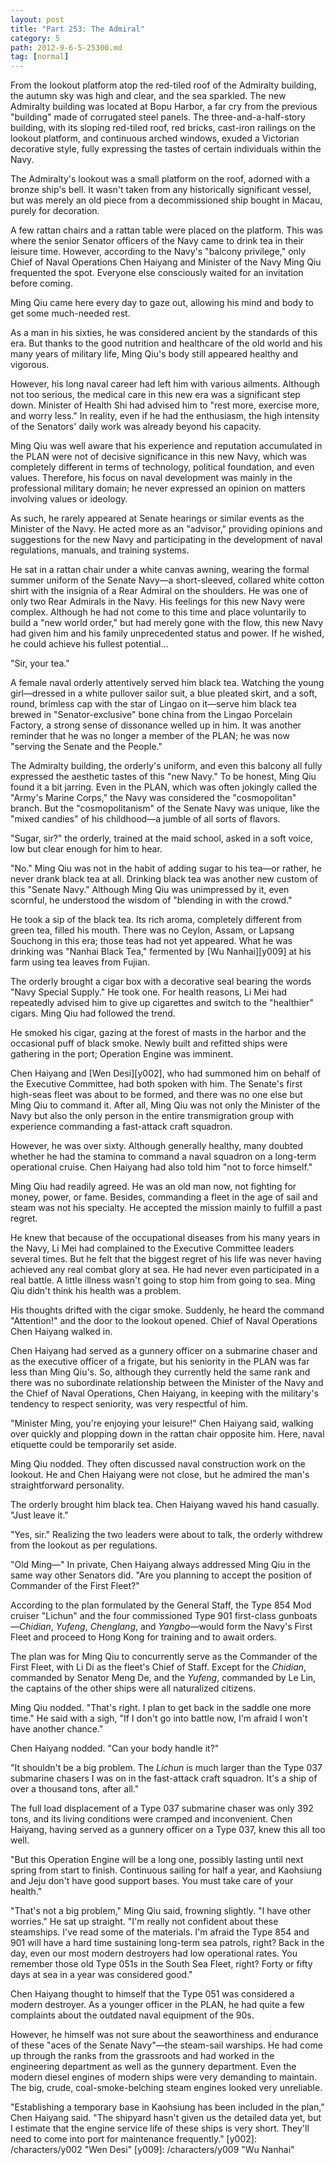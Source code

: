 ```yaml
---
layout: post
title: "Part 253: The Admiral"
category: 5
path: 2012-9-6-5-25300.md
tag: [normal]
---
```


From the lookout platform atop the red-tiled roof of the Admiralty building, the autumn sky was high and clear, and the sea sparkled. The new Admiralty building was located at Bopu Harbor, a far cry from the previous "building" made of corrugated steel panels. The three-and-a-half-story building, with its sloping red-tiled roof, red bricks, cast-iron railings on the lookout platform, and continuous arched windows, exuded a Victorian decorative style, fully expressing the tastes of certain individuals within the Navy.

The Admiralty's lookout was a small platform on the roof, adorned with a bronze ship's bell. It wasn't taken from any historically significant vessel, but was merely an old piece from a decommissioned ship bought in Macau, purely for decoration.

A few rattan chairs and a rattan table were placed on the platform. This was where the senior Senator officers of the Navy came to drink tea in their leisure time. However, according to the Navy's "balcony privilege," only Chief of Naval Operations Chen Haiyang and Minister of the Navy Ming Qiu frequented the spot. Everyone else consciously waited for an invitation before coming.

Ming Qiu came here every day to gaze out, allowing his mind and body to get some much-needed rest.

As a man in his sixties, he was considered ancient by the standards of this era. But thanks to the good nutrition and healthcare of the old world and his many years of military life, Ming Qiu's body still appeared healthy and vigorous.

However, his long naval career had left him with various ailments. Although not too serious, the medical care in this new era was a significant step down. Minister of Health Shi had advised him to "rest more, exercise more, and worry less." In reality, even if he had the enthusiasm, the high intensity of the Senators' daily work was already beyond his capacity.

Ming Qiu was well aware that his experience and reputation accumulated in the PLAN were not of decisive significance in this new Navy, which was completely different in terms of technology, political foundation, and even values. Therefore, his focus on naval development was mainly in the professional military domain; he never expressed an opinion on matters involving values or ideology.

As such, he rarely appeared at Senate hearings or similar events as the Minister of the Navy. He acted more as an "advisor," providing opinions and suggestions for the new Navy and participating in the development of naval regulations, manuals, and training systems.

He sat in a rattan chair under a white canvas awning, wearing the formal summer uniform of the Senate Navy—a short-sleeved, collared white cotton shirt with the insignia of a Rear Admiral on the shoulders. He was one of only two Rear Admirals in the Navy. His feelings for this new Navy were complex. Although he had not come to this time and place voluntarily to build a "new world order," but had merely gone with the flow, this new Navy had given him and his family unprecedented status and power. If he wished, he could achieve his fullest potential...

"Sir, your tea."

A female naval orderly attentively served him black tea. Watching the young girl—dressed in a white pullover sailor suit, a blue pleated skirt, and a soft, round, brimless cap with the star of Lingao on it—serve him black tea brewed in "Senator-exclusive" bone china from the Lingao Porcelain Factory, a strong sense of dissonance welled up in him. It was another reminder that he was no longer a member of the PLAN; he was now "serving the Senate and the People."

The Admiralty building, the orderly's uniform, and even this balcony all fully expressed the aesthetic tastes of this "new Navy." To be honest, Ming Qiu found it a bit jarring. Even in the PLAN, which was often jokingly called the "Army's Marine Corps," the Navy was considered the "cosmopolitan" branch. But the "cosmopolitanism" of the Senate Navy was unique, like the "mixed candies" of his childhood—a jumble of all sorts of flavors.

"Sugar, sir?" the orderly, trained at the maid school, asked in a soft voice, low but clear enough for him to hear.

"No." Ming Qiu was not in the habit of adding sugar to his tea—or rather, he never drank black tea at all. Drinking black tea was another new custom of this "Senate Navy." Although Ming Qiu was unimpressed by it, even scornful, he understood the wisdom of "blending in with the crowd."

He took a sip of the black tea. Its rich aroma, completely different from green tea, filled his mouth. There was no Ceylon, Assam, or Lapsang Souchong in this era; those teas had not yet appeared. What he was drinking was "Nanhai Black Tea," fermented by [Wu Nanhai][y009] at his farm using tea leaves from Fujian.

The orderly brought a cigar box with a decorative seal bearing the words "Navy Special Supply." He took one. For health reasons, Li Mei had repeatedly advised him to give up cigarettes and switch to the "healthier" cigars. Ming Qiu had followed the trend.

He smoked his cigar, gazing at the forest of masts in the harbor and the occasional puff of black smoke. Newly built and refitted ships were gathering in the port; Operation Engine was imminent.

Chen Haiyang and [Wen Desi][y002], who had summoned him on behalf of the Executive Committee, had both spoken with him. The Senate's first high-seas fleet was about to be formed, and there was no one else but Ming Qiu to command it. After all, Ming Qiu was not only the Minister of the Navy but also the only person in the entire transmigration group with experience commanding a fast-attack craft squadron.

However, he was over sixty. Although generally healthy, many doubted whether he had the stamina to command a naval squadron on a long-term operational cruise. Chen Haiyang had also told him "not to force himself."

Ming Qiu had readily agreed. He was an old man now, not fighting for money, power, or fame. Besides, commanding a fleet in the age of sail and steam was not his specialty. He accepted the mission mainly to fulfill a past regret.

He knew that because of the occupational diseases from his many years in the Navy, Li Mei had complained to the Executive Committee leaders several times. But he felt that the biggest regret of his life was never having achieved any real combat glory at sea. He had never even participated in a real battle. A little illness wasn't going to stop him from going to sea. Ming Qiu didn't think his health was a problem.

His thoughts drifted with the cigar smoke. Suddenly, he heard the command "Attention!" and the door to the lookout opened. Chief of Naval Operations Chen Haiyang walked in.

Chen Haiyang had served as a gunnery officer on a submarine chaser and as the executive officer of a frigate, but his seniority in the PLAN was far less than Ming Qiu's. So, although they currently held the same rank and there was no subordinate relationship between the Minister of the Navy and the Chief of Naval Operations, Chen Haiyang, in keeping with the military's tendency to respect seniority, was very respectful of him.

"Minister Ming, you're enjoying your leisure!" Chen Haiyang said, walking over quickly and plopping down in the rattan chair opposite him. Here, naval etiquette could be temporarily set aside.

Ming Qiu nodded. They often discussed naval construction work on the lookout. He and Chen Haiyang were not close, but he admired the man's straightforward personality.

The orderly brought him black tea. Chen Haiyang waved his hand casually. "Just leave it."

"Yes, sir." Realizing the two leaders were about to talk, the orderly withdrew from the lookout as per regulations.

"Old Ming—" In private, Chen Haiyang always addressed Ming Qiu in the same way other Senators did. "Are you planning to accept the position of Commander of the First Fleet?"

According to the plan formulated by the General Staff, the Type 854 Mod cruiser "Lichun" and the four commissioned Type 901 first-class gunboats—*Chidian*, *Yufeng*, *Chenglang*, and *Yangbo*—would form the Navy's First Fleet and proceed to Hong Kong for training and to await orders.

The plan was for Ming Qiu to concurrently serve as the Commander of the First Fleet, with Li Di as the fleet's Chief of Staff. Except for the *Chidian*, commanded by Senator Meng De, and the *Yufeng*, commanded by Le Lin, the captains of the other ships were all naturalized citizens.

Ming Qiu nodded. "That's right. I plan to get back in the saddle one more time." He said with a sigh, "If I don't go into battle now, I'm afraid I won't have another chance."

Chen Haiyang nodded. "Can your body handle it?"

"It shouldn't be a big problem. The *Lichun* is much larger than the Type 037 submarine chasers I was on in the fast-attack craft squadron. It's a ship of over a thousand tons, after all."

The full load displacement of a Type 037 submarine chaser was only 392 tons, and its living conditions were cramped and inconvenient. Chen Haiyang, having served as a gunnery officer on a Type 037, knew this all too well.

"But this Operation Engine will be a long one, possibly lasting until next spring from start to finish. Continuous sailing for half a year, and Kaohsiung and Jeju don't have good support bases. You must take care of your health."

"That's not a big problem," Ming Qiu said, frowning slightly. "I have other worries." He sat up straight. "I'm really not confident about these steamships. I've read some of the materials. I'm afraid the Type 854 and 901 will have a hard time sustaining long-term sea patrols, right? Back in the day, even our most modern destroyers had low operational rates. You remember those old Type 051s in the South Sea Fleet, right? Forty or fifty days at sea in a year was considered good."

Chen Haiyang thought to himself that the Type 051 was considered a modern destroyer. As a younger officer in the PLAN, he had quite a few complaints about the outdated naval equipment of the 90s.

However, he himself was not sure about the seaworthiness and endurance of these "aces of the Senate Navy"—the steam-sail warships. He had come up through the ranks from the grassroots and had worked in the engineering department as well as the gunnery department. Even the modern diesel engines of modern ships were very demanding to maintain. The big, crude, coal-smoke-belching steam engines looked very unreliable.

"Establishing a temporary base in Kaohsiung has been included in the plan," Chen Haiyang said. "The shipyard hasn't given us the detailed data yet, but I estimate that the engine service life of these ships is very short. They'll need to come into port for maintenance frequently."
[y002]: /characters/y002 "Wen Desi"
[y009]: /characters/y009 "Wu Nanhai"